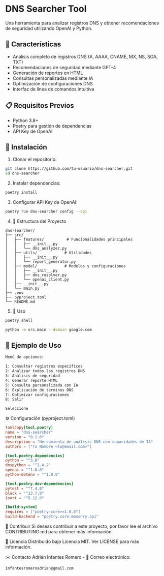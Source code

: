 # DNS Searcher Tool
Una herramienta para analizar registros DNS y obtener recomendaciones de seguridad utilizando OpenAI y Python.

## 🌟 Características
- Análisis completo de registros DNS (A, AAAA, CNAME, MX, NS, SOA, TXT)  
- Recomendaciones de seguridad mediante GPT-4
- Generación de reportes en HTML
- Consultas personalizadas mediante IA 
- Optimización de configuraciones DNS
- Interfaz de línea de comandos intuitiva

## 📋 Requisitos Previos
- Python 3.8+
- Poetry para gestión de dependencias
- API Key de OpenAI

## 🚀 Instalación

1. Clonar el repositorio:
```bash
git clone https://github.com/tu-usuario/dns-searcher.git
cd dns-searcher
```

2. Instalar dependencias:
```bash
poetry install
```

3. Configurar API Key de OpenAI:
```bash
poetry run dns-searcher config --api
```

4. 📁 Estructura del Proyecto
```
dns-searcher/
├── src/
│   ├── features/          # Funcionalidades principales
│   │   ├── __init__.py
│   │   └── dns_analyzer.py
│   ├── utils/            # Utilidades
│   │   ├── __init__.py
│   │   └── report_generator.py
│   ├── model/            # Modelos y configuraciones
│   │   ├── __init__.py
│   │   ├── dns_resolver.py
│   │   └── openai_client.py
│   ├── __init__.py
│   └── main.py
├── .env
├── pyproject.toml
└── README.md
```

5. 🚦 Uso
```bash
poetry shell
```

```bash
python -m src.main --domain google.com
```

## 📝 Ejemplo de Uso
```bash
Menú de opciones:

1: Consultar registros específicos
2: Analizar todos los registros DNS
3: Análisis de seguridad
4: Generar reporte HTML
5: Consulta personalizada con IA
6: Explicación de términos DNS
7: Optimizar configuraciones
8: Salir

Seleccione
```

⚙️ Configuración (pyproject.toml)
```toml
tomlCopy[tool.poetry]
name = "dns-searcher"
version = "0.1.0"
description = "Herramienta de análisis DNS con capacidades de IA"
authors = ["Tu Nombre <tu@email.com>"]

[tool.poetry.dependencies]
python = "^3.8"
dnspython = "^2.4.2"
openai = "^1.0.0"
python-dotenv = "^1.0.0"

[tool.poetry.dev-dependencies]
pytest = "^7.4.0"
black = "^23.7.0"
isort = "^5.12.0"

[build-system]
requires = ["poetry-core>=1.0.0"]
build-backend = "poetry.core.masonry.api"
```

🤝 Contribuir
Si deseas contribuir a este proyecto, por favor lee el archivo CONTRIBUTING.md para obtener más información.


📝 Licencia
Distribuido bajo Licencia MIT. Ver LICENSE para más información.


✉️ Contacto
Adrián Infantes Romero - 
📧 Correo electrónico:
```bash
infantesromeroadrian@gmail.com
```


